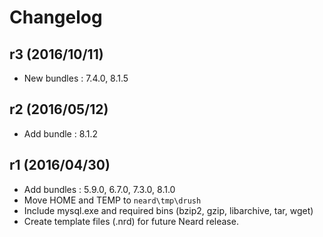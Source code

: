 # Changelog

## r3 (2016/10/11)

* New bundles : 7.4.0, 8.1.5

## r2 (2016/05/12)

* Add bundle : 8.1.2

## r1 (2016/04/30)

* Add bundles : 5.9.0, 6.7.0, 7.3.0, 8.1.0
* Move HOME and TEMP to `neard\tmp\drush`
* Include mysql.exe and required bins (bzip2, gzip, libarchive, tar, wget)
* Create template files (.nrd) for future Neard release.
